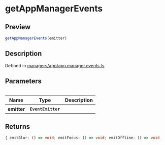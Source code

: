 
      
# getAppManagerEvents

<div class="api-docs__section" data-reactroot="">

## Preview

</div><div class="api-docs__preview fn" data-reactroot="">

```ts
getAppManagerEvents(emitter)
```

</div><div class="api-docs__section" data-reactroot="">

## Description

</div><div class="api-docs__description" data-reactroot=""><span class="api-docs__do-not-parse">



</span></div><div class="api-docs__definition" data-reactroot="">

Defined in [managers/app/app.manager.events.ts](https://github.com/BetterTyped/hyper-fetch/blob/089b54eb/packages/core/src/managers/app/app.manager.events.ts#L5)

</div><div class="api-docs__section" data-reactroot="">

## Parameters

</div><div class="api-docs__parameters" data-reactroot=""><table>

<table><thead><tr><th>Name</th><th>Type</th><th>Description</th></tr></thead><tbody><tr><th>emitter</th><th><code><span class="api-type__type ">EventEmitter</span></code></th><th><div class="api-docs__description"><span class="api-docs__do-not-parse">



</span></div></th></tr></tbody></table>

</table></div><div class="api-docs__section" data-reactroot="">

## Returns

</div><div class="api-docs__returns" data-reactroot="">

```ts
{ emitBlur: () => void; emitFocus: () => void; emitOffline: () => void; emitOnline: () => void; onBlur: (callback: () => void) => VoidFunction; onFocus: (callback: () => void) => VoidFunction; onOffline: (callback: () => void) => VoidFunction; onOnline: (callback: () => void) => VoidFunction }
```

</div>
